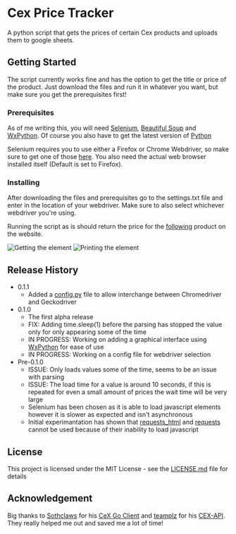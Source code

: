 # Cex Price Tracker

A python script that gets the prices of certain Cex products and uploads them to google sheets.

## Getting Started

The script currently works fine and has the option to get the title or price of the product. Just download the
files and run it in whatever you want, but make sure you get the prerequisites first!

### Prerequisites

As of me writing this, you will need [Selenium](https://selenium-python.readthedocs.io/installation.html), [Beautiful Soup](https://www.crummy.com/software/BeautifulSoup/bs4/doc/) and [WxPython](https://wxpython.org/pages/downloads/index.html). Of course you also have to get the latest version of [Python](https://www.python.org/downloads/)

Selenium requires you to use either a Firefox or Chrome Webdriver, so make sure to get one of those [here](https://selenium-python.readthedocs.io/installation.html). You also need the actual web browser installed itself (Default is set to Firefox).

### Installing

After downloading the files and prerequisites go to the settings.txt file and enter in the location of your webdriver. 
Make sure to also select whichever webdriver you're using.

Running the script as is should return the price for the [following](https://ie.webuy.com/product-detail/?id=5030917285752&categoryName=playstation4-software&superCatName=gaming&title=call-of-duty-modern-warfare-%282019%29) product on the website.

![Getting the element](http://i.imgur.com/XMk6lRk.jpg)
![Printing the element](https://i.imgur.com/pUW3b5w.png)

## Release History
* 0.1.1
    * Added a [config.py](config.py) file to allow interchange between Chromedriver and Geckodriver
* 0.1.0
    * The first alpha release
    * FIX: Adding time.sleep(1) before the parsing has stopped the value only for only appearing some of the time
    * IN PROGRESS: Working on adding a graphical interface using [WxPython](https://wxpython.org/pages/downloads/index.html) for ease of use
    * IN PROGRESS: Working on a config file for webdriver selection 
* Pre-0.1.0
    * ISSUE: Only loads values some of the time, seems to be an issue with parsing
    * ISSUE: The load time for a value is around 10 seconds, if this is repeated for even a small amount of prices the wait time will be very large
    * Selenium has been chosen as it is able to load javascript elements however it is slower as expected and isn't asynchronous
    * Initial experimantation has shown that [requests_html](https://pypi.org/project/requests-html/) and [requests](https://pypi.org/project/requests/) cannot be used because of their inability to load javascript

## License

This project is licensed under the MIT License - see the [LICENSE.md](LICENSE.md) file for details

## Acknowledgement

Big thanks to [Sothclaws](https://github.com/Southclaws) for his [CeX Go Client](https://github.com/Southclaws/go-cex) and [teamplz](https://github.com/teamplz) for his [CEX-API](https://github.com/teamplz/CEX-API). They really helped me out and saved me a lot of time!
